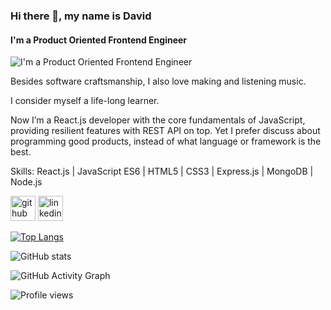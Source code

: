 ### Hi there 👋, my name is David
#### I'm a Product Oriented Frontend Engineer
![I'm a Product Oriented Frontend Engineer](https://arturssmirnovs.github.io/github-profile-readme-generator/images/banner.png)

Besides software craftsmanship, I also love making and listening music.

I consider myself a life-long learner.

Now I’m a React.js developer with the core fundamentals of JavaScript, providing resilient features with REST API on top. Yet I prefer discuss about programming good products, instead of what language or framework is the best.

Skills: React.js | JavaScript ES6 | HTML5 | CSS3 | Express.js | MongoDB | Node.js

[<img src='https://cdn.jsdelivr.net/npm/simple-icons@3.0.1/icons/github.svg' alt='github' height='40'>](https://github.com/ElDav1d)  [<img src='https://cdn.jsdelivr.net/npm/simple-icons@3.0.1/icons/linkedin.svg' alt='linkedin' height='40'>](https://www.linkedin.com/in/david-vivo/)  

[![Top Langs](https://github-readme-stats.vercel.app/api/top-langs/?username=ElDav1d)](https://github.com/anuraghazra/github-readme-stats)

![GitHub stats](https://github-readme-stats.vercel.app/api?username=ElDav1d&show_icons=true)  

![GitHub Activity Graph](https://activity-graph.herokuapp.com/graph?username=ElDav1d)  

![Profile views](https://gpvc.arturio.dev/ElDav1d)  
